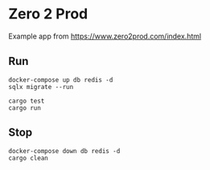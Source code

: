 # Zero 2 Prod

Example app from <https://www.zero2prod.com/index.html>

## Run

```shell
docker-compose up db redis -d
sqlx migrate --run

cargo test
cargo run
```

## Stop

```shell
docker-compose down db redis -d
cargo clean
```
